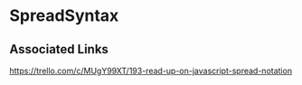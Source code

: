 # SpreadSyntax

## Associated Links
https://trello.com/c/MUgY99XT/193-read-up-on-javascript-spread-notation

